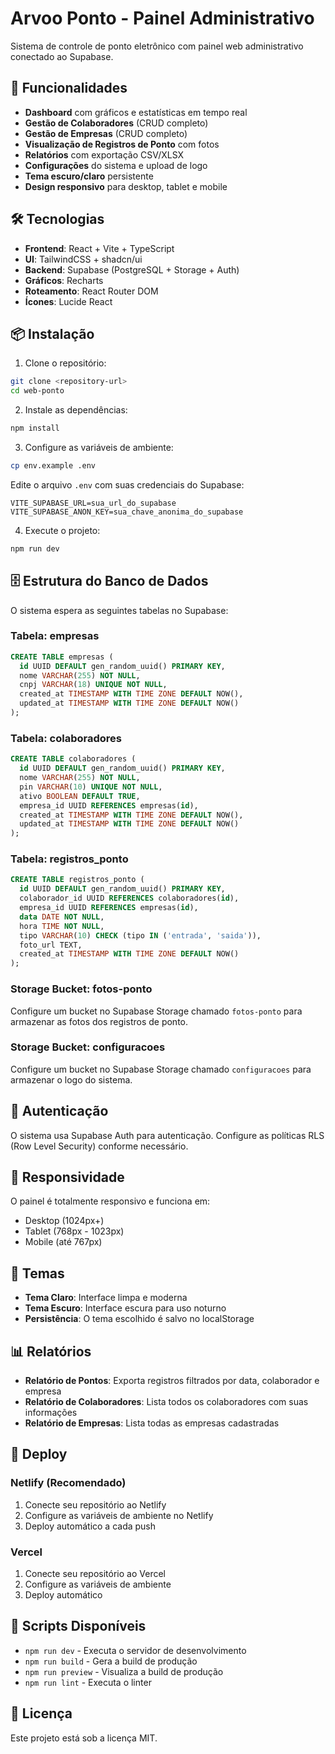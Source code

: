 # Arvoo Ponto - Painel Administrativo

Sistema de controle de ponto eletrônico com painel web administrativo conectado ao Supabase.

## 🚀 Funcionalidades

- **Dashboard** com gráficos e estatísticas em tempo real
- **Gestão de Colaboradores** (CRUD completo)
- **Gestão de Empresas** (CRUD completo)
- **Visualização de Registros de Ponto** com fotos
- **Relatórios** com exportação CSV/XLSX
- **Configurações** do sistema e upload de logo
- **Tema escuro/claro** persistente
- **Design responsivo** para desktop, tablet e mobile

## 🛠️ Tecnologias

- **Frontend**: React + Vite + TypeScript
- **UI**: TailwindCSS + shadcn/ui
- **Backend**: Supabase (PostgreSQL + Storage + Auth)
- **Gráficos**: Recharts
- **Roteamento**: React Router DOM
- **Ícones**: Lucide React

## 📦 Instalação

1. Clone o repositório:
```bash
git clone <repository-url>
cd web-ponto
```

2. Instale as dependências:
```bash
npm install
```

3. Configure as variáveis de ambiente:
```bash
cp env.example .env
```

Edite o arquivo `.env` com suas credenciais do Supabase:
```
VITE_SUPABASE_URL=sua_url_do_supabase
VITE_SUPABASE_ANON_KEY=sua_chave_anonima_do_supabase
```

4. Execute o projeto:
```bash
npm run dev
```

## 🗄️ Estrutura do Banco de Dados

O sistema espera as seguintes tabelas no Supabase:

### Tabela: empresas
```sql
CREATE TABLE empresas (
  id UUID DEFAULT gen_random_uuid() PRIMARY KEY,
  nome VARCHAR(255) NOT NULL,
  cnpj VARCHAR(18) UNIQUE NOT NULL,
  created_at TIMESTAMP WITH TIME ZONE DEFAULT NOW(),
  updated_at TIMESTAMP WITH TIME ZONE DEFAULT NOW()
);
```

### Tabela: colaboradores
```sql
CREATE TABLE colaboradores (
  id UUID DEFAULT gen_random_uuid() PRIMARY KEY,
  nome VARCHAR(255) NOT NULL,
  pin VARCHAR(10) UNIQUE NOT NULL,
  ativo BOOLEAN DEFAULT TRUE,
  empresa_id UUID REFERENCES empresas(id),
  created_at TIMESTAMP WITH TIME ZONE DEFAULT NOW(),
  updated_at TIMESTAMP WITH TIME ZONE DEFAULT NOW()
);
```

### Tabela: registros_ponto
```sql
CREATE TABLE registros_ponto (
  id UUID DEFAULT gen_random_uuid() PRIMARY KEY,
  colaborador_id UUID REFERENCES colaboradores(id),
  empresa_id UUID REFERENCES empresas(id),
  data DATE NOT NULL,
  hora TIME NOT NULL,
  tipo VARCHAR(10) CHECK (tipo IN ('entrada', 'saida')),
  foto_url TEXT,
  created_at TIMESTAMP WITH TIME ZONE DEFAULT NOW()
);
```

### Storage Bucket: fotos-ponto
Configure um bucket no Supabase Storage chamado `fotos-ponto` para armazenar as fotos dos registros de ponto.

### Storage Bucket: configuracoes
Configure um bucket no Supabase Storage chamado `configuracoes` para armazenar o logo do sistema.

## 🔐 Autenticação

O sistema usa Supabase Auth para autenticação. Configure as políticas RLS (Row Level Security) conforme necessário.

## 📱 Responsividade

O painel é totalmente responsivo e funciona em:
- Desktop (1024px+)
- Tablet (768px - 1023px)
- Mobile (até 767px)

## 🎨 Temas

- **Tema Claro**: Interface limpa e moderna
- **Tema Escuro**: Interface escura para uso noturno
- **Persistência**: O tema escolhido é salvo no localStorage

## 📊 Relatórios

- **Relatório de Pontos**: Exporta registros filtrados por data, colaborador e empresa
- **Relatório de Colaboradores**: Lista todos os colaboradores com suas informações
- **Relatório de Empresas**: Lista todas as empresas cadastradas

## 🚀 Deploy

### Netlify (Recomendado)

1. Conecte seu repositório ao Netlify
2. Configure as variáveis de ambiente no Netlify
3. Deploy automático a cada push

### Vercel

1. Conecte seu repositório ao Vercel
2. Configure as variáveis de ambiente
3. Deploy automático

## 🔧 Scripts Disponíveis

- `npm run dev` - Executa o servidor de desenvolvimento
- `npm run build` - Gera a build de produção
- `npm run preview` - Visualiza a build de produção
- `npm run lint` - Executa o linter

## 📝 Licença

Este projeto está sob a licença MIT.
